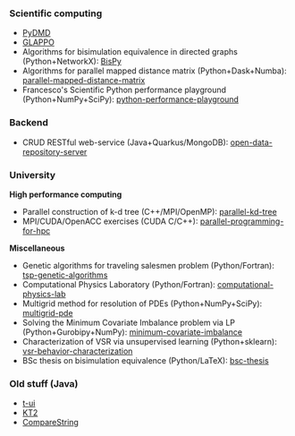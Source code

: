### Scientific computing

- [PyDMD](https://github.com/PyDMD/PyDMD)
- [GLAPPO](https://github.com/PyDMD/GLAPPO)
- Algorithms for bisimulation equivalence in directed graphs (Python+NetworkX): [BisPy](https://github.com/fandreuz/BisPy)
- Algorithms for parallel mapped distance matrix (Python+Dask+Numba): [parallel-mapped-distance-matrix](https://github.com/fandreuz/parallel-mapped-distance-matrix)
- Francesco's Scientific Python performance playground (Python+NumPy+SciPy): [python-performance-playground](https://github.com/fandreuz/python-performance-playground)

### Backend

- CRUD RESTful web-service (Java+Quarkus/MongoDB): [open-data-repository-server](https://github.com/fandreuz/open-data-repository-server)

### University

**High performance computing**

- Parallel construction of k-d tree (C++/MPI/OpenMP): [parallel-kd-tree](https://github.com/fandreuz/parallel-kd-tree)
- MPI/CUDA/OpenACC exercises (CUDA C/C++): [parallel-programming-for-hpc](https://github.com/fandreuz/parallel-programming-for-hpc)

**Miscellaneous**

- Genetic algorithms for traveling salesmen problem (Python/Fortran): [tsp-genetic-algorithms](https://github.com/fandreuz/tsp-genetic-algorithms)
- Computational Physics Laboratory (Python/Fortran): [computational-physics-lab](https://github.com/fandreuz/computational-physics-lab)
- Multigrid method for resolution of PDEs (Python+NumPy+SciPy): [multigrid-pde](https://github.com/fandreuz/multigrid-pde)
- Solving the Minimum Covariate Imbalance problem via LP (Python+Gurobipy+NumPy): [minimum-covariate-imbalance](https://github.com/fandreuz/minimum-covariate-imbalance)
- Characterization of VSR via unsupervised learning (Python+sklearn): [vsr-behavior-characterization](https://github.com/fandreuz/vsr-behavior-characterization)
- BSc thesis on bisimulation equivalence (Python/LaTeX): [bsc-thesis](https://github.com/fandreuz/bsc-thesis)

### Old stuff (Java)

- [t-ui](https://github.com/fandreuz/TUI-ConsoleLauncher)
- [KT2](https://github.com/fandreuz/KeyboardTinter2)
- [CompareString](https://github.com/fandreuz/CompareString)
